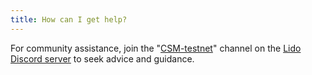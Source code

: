 ```yaml
---
title: How can I get help?
---
```


For community assistance, join the "[CSM-testnet](https://discord.com/channels/761182643269795850/1255114351120089148)" channel on the [Lido Discord server](https://discord.com/invite/lido) to seek advice and guidance.
